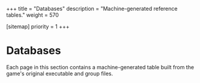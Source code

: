 +++
title = "Databases"
description = "Machine-generated reference tables."
weight = 570

[sitemap]
priority = 1
+++

# Databases

Each page in this section contains a machine-generated table built from the game's original executable and group files.
